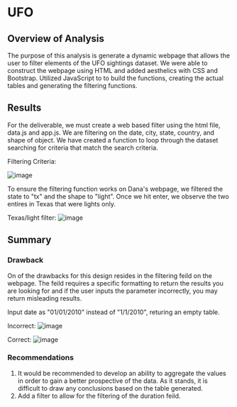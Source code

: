 # UFO
## Overview of Analysis
The purpose of this analysis is generate a dynamic webpage that allows the user to filter elements of the UFO sightings dataset. We were able to construct the webpage using HTML and added aesthelics with CSS and Bootstrap. Utilized JavaScript to to build the functions, creating the actual tables and generating the filtering functions. 


## Results
For the deliverable, we must create a web based filter using the html file, data.js and app.js. We are filtering on the date, city, state, country, and shape of object. We have created a function to loop through the dataset searching for criteria that match the search criteria.

Filtering Criteria:

![image](https://user-images.githubusercontent.com/99375741/171054014-e8d9621c-a6b9-4d48-80ac-b6b388ba7f9b.png)

To ensure the filtering function works on Dana's webpage, we filtered the state to "tx" and the shape to "light". Once we hit enter, we observe the two entires in Texas that were lights only.

Texas/light filter:
![image](https://user-images.githubusercontent.com/99375741/171054515-690a670f-79dd-4740-b9dc-42bd8b880006.png)

## Summary

### Drawback
On of the drawbacks for this design resides in the filtering feild on the webpage. The feild requires a specific formatting to return the results you are looking for and if the user inputs the parameter incorrectly, you may return misleading results.

Input date as "01/01/2010" instead of "1/1/2010", returing an empty table.

Incorrect:
![image](https://user-images.githubusercontent.com/99375741/171055836-a7413d33-f72a-4b9e-8232-37f307963cbd.png)

Correct:
![image](https://user-images.githubusercontent.com/99375741/171056027-10e682f0-e316-4e0c-9d24-0be84c606eae.png)

### Recommendations
1. It would be recommended to develop an ability to aggregate the values in order to gain a better prospective of the data. As it stands, it is difficult to draw any conclusions based on the table generated. 
2. Add a filter to allow for the filtering of the duration feild.


